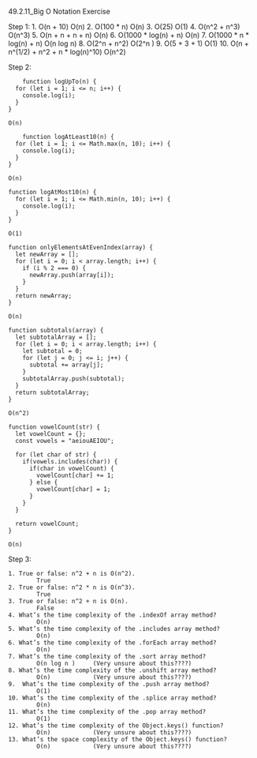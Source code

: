 49.2.11_Big O Notation Exercise

Step 1:
    1. O(n + 10)
            O(n)
    2. O(100 * n)
            O(n)
    3. O(25)
            O(1)
    4. O(n^2 + n^3)
            O(n^3)
    5. O(n + n + n + n)
            O(n)
    6. O(1000 * log(n) + n)
            O(n)
    7. O(1000 * n * log(n) + n)
            O(n log n)
    8. O(2^n + n^2)
            O(2^n )
    9.  O(5 + 3 + 1)
            O(1)
    10. O(n + n^(1/2) + n^2 + n * log(n)^10)
            O(n^2)
    
Step 2:

        function logUpTo(n) {
      for (let i = 1; i <= n; i++) {
        console.log(i);
      }
    }

    O(n)

        function logAtLeast10(n) {
      for (let i = 1; i <= Math.max(n, 10); i++) {
        console.log(i);
      }
    }

    O(n)

    function logAtMost10(n) {
      for (let i = 1; i <= Math.min(n, 10); i++) {
        console.log(i);
      }
    }
    
    O(1)

    function onlyElementsAtEvenIndex(array) {
      let newArray = [];
      for (let i = 0; i < array.length; i++) {
        if (i % 2 === 0) {
          newArray.push(array[i]);
        }
      }
      return newArray;
    }

    O(n)

    function subtotals(array) {
      let subtotalArray = [];
      for (let i = 0; i < array.length; i++) {
        let subtotal = 0;
        for (let j = 0; j <= i; j++) {
          subtotal += array[j];
        }
        subtotalArray.push(subtotal);
      }
      return subtotalArray;
    }

    O(n^2)

    function vowelCount(str) {
      let vowelCount = {};
      const vowels = "aeiouAEIOU";

      for (let char of str) {
        if(vowels.includes(char)) {
          if(char in vowelCount) {
            vowelCount[char] += 1;
          } else {
            vowelCount[char] = 1;
          }
        }
      }

      return vowelCount;
    }

    O(n)

Step 3:



    1. True or false: n^2 + n is O(n^2).
            True
    2. True or false: n^2 * n is O(n^3).
            True
    3. True or false: n^2 + n is O(n).
            False
    4. What’s the time complexity of the .indexOf array method?
            O(n)
    5. What’s the time complexity of the .includes array method?
            O(n)
    6. What’s the time complexity of the .forEach array method?
            O(n)
    7. What’s the time complexity of the .sort array method?
            O(n log n )     (Very unsure about this????)
    8. What’s the time complexity of the .unshift array method?
            O(n)            (Very unsure about this????)
    9.  What’s the time complexity of the .push array method?
            O(1)          
    10. What’s the time complexity of the .splice array method?
            O(n)
    11. What’s the time complexity of the .pop array method?
            O(1)
    12. What’s the time complexity of the Object.keys() function?
            O(n)            (Very unsure about this????)
    13. What’s the space complexity of the Object.keys() function? 
            O(n)            (Very unsure about this????)

